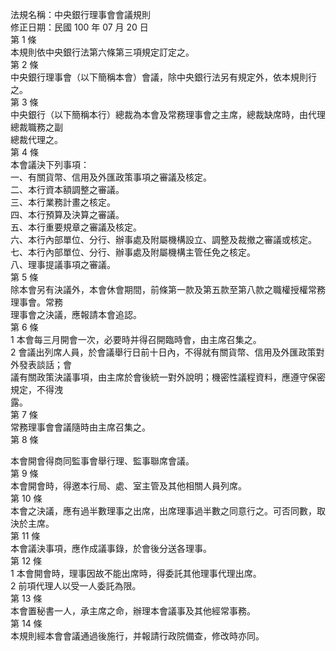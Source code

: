 法規名稱：中央銀行理事會會議規則  
修正日期：民國 100 年 07 月 20 日  
第 1 條  
本規則依中央銀行法第六條第三項規定訂定之。  
第 2 條  
中央銀行理事會（以下簡稱本會）會議，除中央銀行法另有規定外，依本規則行之。  
第 3 條  
中央銀行（以下簡稱本行）總裁為本會及常務理事會之主席，總裁缺席時，由代理總裁職務之副  
總裁代理之。  
第 4 條  
本會議決下列事項：  
一、有關貨幣、信用及外匯政策事項之審議及核定。  
二、本行資本額調整之審議。  
三、本行業務計畫之核定。  
四、本行預算及決算之審議。  
五、本行重要規章之審議及核定。  
六、本行內部單位、分行、辦事處及附屬機構設立、調整及裁撤之審議或核定。  
七、本行內部單位、分行、辦事處及附屬機構主管任免之核定。  
八、理事提議事項之審議。  
第 5 條  
除本會另有決議外，本會休會期間，前條第一款及第五款至第八款之職權授權常務理事會。常務  
理事會之決議，應報請本會追認。  
第 6 條  
1 本會每三月開會一次，必要時并得召開臨時會，由主席召集之。  
2 會議出列席人員，於會議舉行日前十日內，不得就有關貨幣、信用及外匯政策對外發表談話；會  
議有關政策決議事項，由主席於會後統一對外說明；機密性議程資料，應遵守保密規定，不得洩  
露。  
第 7 條  
常務理事會會議隨時由主席召集之。  
第 8 條  


本會開會得商同監事會舉行理、監事聯席會議。  
第 9 條  
本會開會時，得邀本行局、處、室主管及其他相關人員列席。  
第 10 條  
本會之決議，應有過半數理事之出席，出席理事過半數之同意行之。可否同數，取決於主席。  
第 11 條  
本會議決事項，應作成議事錄，於會後分送各理事。  
第 12 條  
1 本會開會時，理事因故不能出席時，得委託其他理事代理出席。  
2 前項代理人以受一人委託為限。  
第 13 條  
本會置秘書一人，承主席之命，辦理本會議事及其他經常事務。  
第 14 條  
本規則經本會會議通過後施行，并報請行政院備查，修改時亦同。  


